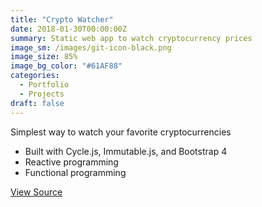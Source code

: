```yaml
---
title: "Crypto Watcher"
date: 2018-01-30T00:00:00Z
summary: Static web app to watch cryptocurrency prices
image_sm: /images/git-icon-black.png
image_size: 85%
image_bg_color: "#61AF88"
categories: 
  - Portfolio
  - Projects
draft: false
---
```


Simplest way to watch your favorite cryptocurrencies

- Built with Cycle.js, Immutable.js, and Bootstrap 4
- Reactive programming
- Functional programming

[View Source](https://github.com/benjohns1/crypto-watcher)
